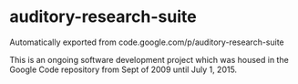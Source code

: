 # auditory-research-suite
Automatically exported from code.google.com/p/auditory-research-suite

This is an ongoing software development project which was housed in the Google Code repository from Sept of 2009 until July 1, 2015.
